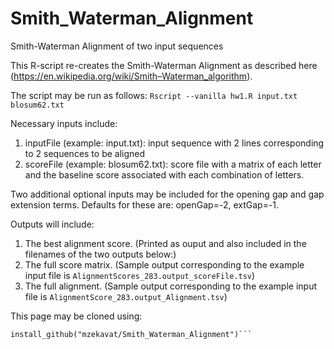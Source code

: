 # Smith_Waterman_Alignment
Smith-Waterman Alignment of two input sequences 

This R-script re-creates the Smith-Waterman Alignment as described here (https://en.wikipedia.org/wiki/Smith–Waterman_algorithm). 

The script may be run as follows: 
`Rscript --vanilla hw1.R input.txt blosum62.txt`

Necessary inputs include: 

1. inputFile (example: input.txt): input sequence with 2 lines corresponding to 2 sequences to be aligned
2. scoreFile (example: blosum62.txt): score file with a matrix of each letter and the baseline score associated with each combination of letters.

Two additional optional inputs may be included for the opening gap and gap extension terms. Defaults for these are: openGap=-2, extGap=-1.

Outputs will include: 
1. The best alignment score. (Printed as ouput and also included in the filenames of the two outputs below:)
2. The full score matrix. (Sample output corresponding to the example input file is `AlignmentScores_283.output_scoreFile.tsv`)
3. The full alignment. (Sample output corresponding to the example input file is `AlignmentScore_283.output_Alignment.tsv`)

This page may be cloned using: 

```library(devtools)
install_github("mzekavat/Smith_Waterman_Alignment")```




